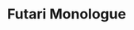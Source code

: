 --- 
title: "Futari Monologue"
publishdate: "2019-1-18T16:48:46+02:00"
src: "https://365manga.net/manga/futari-monologue"
image: "https://data.365manga.net/images/thumbnails/32469-futari-monologue.jpg"
description: " Hinata is an introverted geek who sits next to Mikage, a gal, in class. Hinata realizes that Mikage is a former friend from elementary school, and attempts to rekindle their friendship."
---